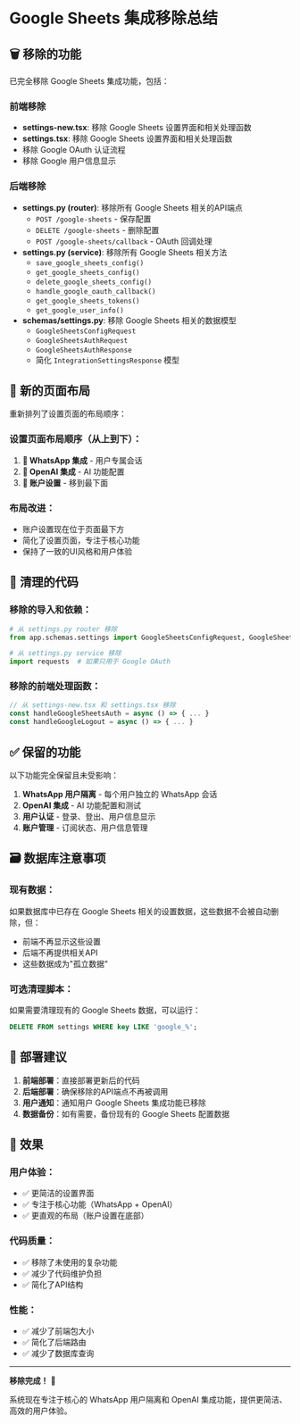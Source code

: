 # Google Sheets 集成移除总结

## 🗑️ 移除的功能

已完全移除 Google Sheets 集成功能，包括：

### 前端移除
- **settings-new.tsx**: 移除 Google Sheets 设置界面和相关处理函数
- **settings.tsx**: 移除 Google Sheets 设置界面和相关处理函数
- 移除 Google OAuth 认证流程
- 移除 Google 用户信息显示

### 后端移除
- **settings.py (router)**: 移除所有 Google Sheets 相关的API端点
  - `POST /google-sheets` - 保存配置
  - `DELETE /google-sheets` - 删除配置  
  - `POST /google-sheets/callback` - OAuth 回调处理
- **settings.py (service)**: 移除所有 Google Sheets 相关方法
  - `save_google_sheets_config()`
  - `get_google_sheets_config()`
  - `delete_google_sheets_config()`
  - `handle_google_oauth_callback()`
  - `get_google_sheets_tokens()`
  - `get_google_user_info()`
- **schemas/settings.py**: 移除 Google Sheets 相关的数据模型
  - `GoogleSheetsConfigRequest`
  - `GoogleSheetsAuthRequest`
  - `GoogleSheetsAuthResponse`
  - 简化 `IntegrationSettingsResponse` 模型

## 📱 新的页面布局

重新排列了设置页面的布局顺序：

### 设置页面布局顺序（从上到下）：
1. **💬 WhatsApp 集成** - 用户专属会话
2. **🤖 OpenAI 集成** - AI 功能配置
3. **👤 账户设置** - 移到最下面

### 布局改进：
- 账户设置现在位于页面最下方
- 简化了设置页面，专注于核心功能
- 保持了一致的UI风格和用户体验

## 🔄 清理的代码

### 移除的导入和依赖：
```python
# 从 settings.py router 移除
from app.schemas.settings import GoogleSheetsConfigRequest, GoogleSheetsAuthRequest

# 从 settings.py service 移除
import requests  # 如果只用于 Google OAuth
```

### 移除的前端处理函数：
```typescript
// 从 settings-new.tsx 和 settings.tsx 移除
const handleGoogleSheetsAuth = async () => { ... }
const handleGoogleLogout = async () => { ... }
```

## ✅ 保留的功能

以下功能完全保留且未受影响：

1. **WhatsApp 用户隔离** - 每个用户独立的 WhatsApp 会话
2. **OpenAI 集成** - AI 功能配置和测试
3. **用户认证** - 登录、登出、用户信息显示
4. **账户管理** - 订阅状态、用户信息管理

## 🗃️ 数据库注意事项

### 现有数据：
如果数据库中已存在 Google Sheets 相关的设置数据，这些数据不会被自动删除，但：
- 前端不再显示这些设置
- 后端不再提供相关API
- 这些数据成为"孤立数据"

### 可选清理脚本：
如果需要清理现有的 Google Sheets 数据，可以运行：
```sql
DELETE FROM settings WHERE key LIKE 'google_%';
```

## 🚀 部署建议

1. **前端部署**：直接部署更新后的代码
2. **后端部署**：确保移除的API端点不再被调用
3. **用户通知**：通知用户 Google Sheets 集成功能已移除
4. **数据备份**：如有需要，备份现有的 Google Sheets 配置数据

## 🎯 效果

### 用户体验：
- ✅ 更简洁的设置界面
- ✅ 专注于核心功能（WhatsApp + OpenAI）
- ✅ 更直观的布局（账户设置在底部）

### 代码质量：
- ✅ 移除了未使用的复杂功能
- ✅ 减少了代码维护负担
- ✅ 简化了API结构

### 性能：
- ✅ 减少了前端包大小
- ✅ 简化了后端路由
- ✅ 减少了数据库查询

---

**移除完成！** 🎉

系统现在专注于核心的 WhatsApp 用户隔离和 OpenAI 集成功能，提供更简洁、高效的用户体验。
